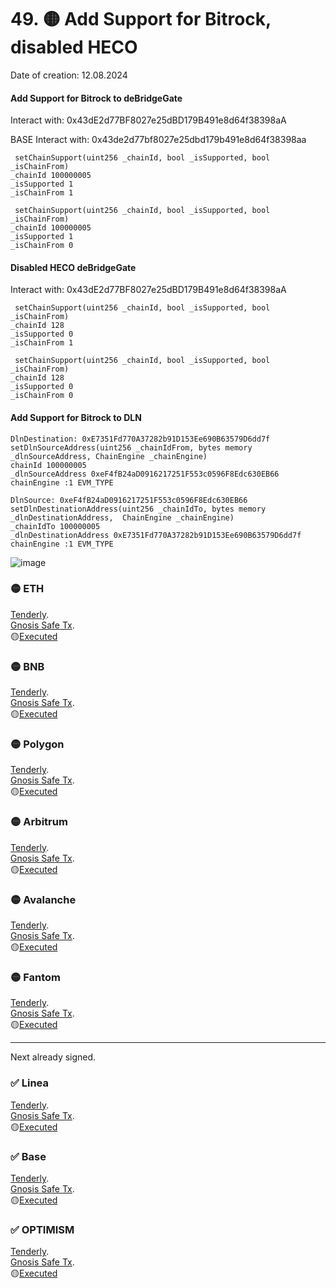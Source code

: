 



# 49. 🟡 Add Support for Bitrock, disabled HECO
Date of creation: 12.08.2024

#### Add Support for Bitrock to deBridgeGate
Interact with: 0x43dE2d77BF8027e25dBD179B491e8d64f38398aA

BASE Interact with: 0x43de2d77bf8027e25dbd179b491e8d64f38398aa

```
 setChainSupport(uint256 _chainId, bool _isSupported, bool _isChainFrom) 
_chainId 100000005
_isSupported 1
_isChainFrom 1
```
```
 setChainSupport(uint256 _chainId, bool _isSupported, bool _isChainFrom) 
_chainId 100000005
_isSupported 1
_isChainFrom 0
```

#### Disabled HECO deBridgeGate
Interact with: 0x43dE2d77BF8027e25dBD179B491e8d64f38398aA

```
 setChainSupport(uint256 _chainId, bool _isSupported, bool _isChainFrom) 
_chainId 128
_isSupported 0
_isChainFrom 1
```
```
 setChainSupport(uint256 _chainId, bool _isSupported, bool _isChainFrom) 
_chainId 128
_isSupported 0
_isChainFrom 0
```


####  Add Support for Bitrock to DLN

```
DlnDestination: 0xE7351Fd770A37282b91D153Ee690B63579D6dd7f
setDlnSourceAddress(uint256 _chainIdFrom, bytes memory _dlnSourceAddress, ChainEngine _chainEngine)
chainId 100000005
_dlnSourceAddress 0xeF4fB24aD0916217251F553c0596F8Edc630EB66
chainEngine :1 EVM_TYPE
```

```
DlnSource: 0xeF4fB24aD0916217251F553c0596F8Edc630EB66
setDlnDestinationAddress(uint256 _chainIdTo, bytes memory _dlnDestinationAddress,  ChainEngine _chainEngine)
_chainIdTo 100000005
_dlnDestinationAddress 0xE7351Fd770A37282b91D153Ee690B63579D6dd7f
chainEngine :1 EVM_TYPE
```

![image](https://github.com/user-attachments/assets/da99f7e2-e75a-4796-83c0-8e3723c9dd35)

### 🟡 ETH 
[Tenderly](https://dashboard.tenderly.co/public/safe/safe-apps/simulator/3d9ae9fa-99b2-4bdb-a741-d87d872cacb5).   
[Gnosis Safe Tx](https://app.safe.global/transactions/tx?id=multisig_0x6bec1faF33183e1Bc316984202eCc09d46AC92D5_0xb8ba0c56c8a7a301fb254ba5c0fdf89d903f5d752b1e92e0cc819ade452e3eda&safe=eth:0x6bec1faF33183e1Bc316984202eCc09d46AC92D5).   
🟡[Executed]()

### 🟡 BNB
[Tenderly](https://dashboard.tenderly.co/public/safe/safe-apps/simulator/edd32776-2f08-486c-bf42-94d5377b9a52).   
[Gnosis Safe Tx](https://app.safe.global/transactions/tx?id=multisig_0xA52842cD43fA8c4B6660E443194769531d45b265_0x70a9acb2ebd86d3def08080fabb66ef1fb365108e66e1e590b7e5c65d9cd7e96&safe=bnb:0xA52842cD43fA8c4B6660E443194769531d45b265).   
🟡[Executed]()

### 🟡 Polygon
[Tenderly](https://dashboard.tenderly.co/public/safe/safe-apps/simulator/45c5be3d-a0df-4126-8f6f-c421bb5d7273/logs).   
[Gnosis Safe Tx](https://app.safe.global/transactions/tx?id=multisig_0xA52842cD43fA8c4B6660E443194769531d45b265_0x4ecda20264e8a42b4e8e2ef8376330dbaedd5158129b14dd3cf34c81d67d918d&safe=matic:0xA52842cD43fA8c4B6660E443194769531d45b265).   
🟡[Executed]()

### 🟡 Arbitrum
[Tenderly](https://dashboard.tenderly.co/public/safe/safe-apps/simulator/ef305d68-12e5-4324-8c1d-8c7509b42a5c).   
[Gnosis Safe Tx](https://app.safe.global/transactions/tx?id=multisig_0xA52842cD43fA8c4B6660E443194769531d45b265_0x11de5d55b6f13a8c508b27e28add69a0aa4b057f31cf48bb86405625651ff673&safe=arb1:0xA52842cD43fA8c4B6660E443194769531d45b265).   
🟡[Executed]()

### 🟡 Avalanche
[Tenderly](https://dashboard.tenderly.co/public/safe/safe-apps/simulator/4c362e78-73ae-4380-90d2-719c55302891/logs).   
[Gnosis Safe Tx](https://app.safe.global/transactions/tx?id=multisig_0x8AC842e8f3be6BF67ccfdC87CE3F98D635008Ef0_0xbad605febe76219f71d980d50127a0f8aa992627adee20e45ee4b0d4c28a7648&safe=avax:0x8AC842e8f3be6BF67ccfdC87CE3F98D635008Ef0).   
🟡[Executed]()

### 🟡 Fantom
[Tenderly](https://dashboard.tenderly.co/yaro/dln-prod/simulator/69993098-240b-45f6-bb5b-c65b5e2c9326?sharedSimulation=true).   
[Gnosis Safe Tx](https://safe.fantom.network/transactions/tx?id=multisig_0xA52842cD43fA8c4B6660E443194769531d45b265_0xad096f94bd657a9c0801a4626b880075c4b761516b4a5525d2acd31c42ede26c&safe=ftm%3A0xA52842cD43fA8c4B6660E443194769531d45b265).   
🟡[Executed]()

------------------------------
Next already signed.   

### ✅ Linea
[Tenderly](https://dashboard.tenderly.co/shared/simulation/4e3942ad-38d8-4fe2-ada4-1732491d3dc8).   
[Gnosis Safe Tx](https://safe.linea.build/transactions/tx?id=multisig_0xA52842cD43fA8c4B6660E443194769531d45b265_0x57f067cfbd39c9a98a56bf2ffc98e21bb0f37f6e5189ea136e06958ecf4183b3&safe=linea:0xA52842cD43fA8c4B6660E443194769531d45b265).   
🟡[Executed]()

### ✅ Base
[Tenderly](https://dashboard.tenderly.co/public/safe/safe-apps/simulator/ee0d9cda-fa86-4918-8fba-a7c1830d2edc).   
[Gnosis Safe Tx](https://app.safe.global/transactions/tx?id=multisig_0xF0A9d50F912D64D1105b276526e21881bF48A29e_0x0450cad72f99c0f1eee0d42254f1a67125ffd12839c6911749a328441871a98d&safe=base:0xF0A9d50F912D64D1105b276526e21881bF48A29e).   
🟡[Executed]()

### ✅ OPTIMISM
[Tenderly](https://dashboard.tenderly.co/public/safe/safe-apps/simulator/7373e65c-a9c6-4fcc-b107-054cf3b67f78).   
[Gnosis Safe Tx](https://app.safe.global/transactions/tx?id=multisig_0xA52842cD43fA8c4B6660E443194769531d45b265_0x52366cbec9aaf8ef6a41d330ce8828ea89c3eeb54a984504d3a858c39370e193&safe=oeth:0xA52842cD43fA8c4B6660E443194769531d45b265).   
🟡[Executed]()


